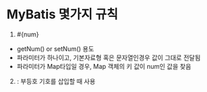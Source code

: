 ﻿
# MyBatis 몇가지 규칙

1. #{num} 
- getNum() or setNum() 용도
- 파라미터가 하나이고, 기본자료형 혹은 문자열인경우 값이 그대로 전달됨
- 파라미터가 Map타입일 경우, Map 객체의 키 값이 num인 값을 찾음

2. <![CDATA[]]> : 부등호 기호를 삽입할 때 사용


